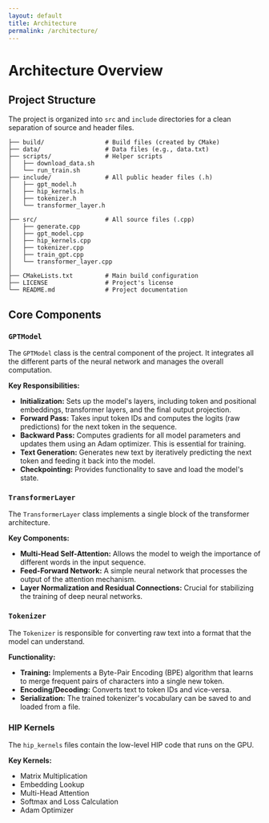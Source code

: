```yaml
---
layout: default
title: Architecture
permalink: /architecture/
---
```


# Architecture Overview

## Project Structure

The project is organized into `src` and `include` directories for a clean separation of source and header files.


```
├── build/                 # Build files (created by CMake)
├── data/                  # Data files (e.g., data.txt)
├── scripts/               # Helper scripts
│   ├── download_data.sh
│   └── run_train.sh
├── include/               # All public header files (.h)
│   ├── gpt_model.h
│   ├── hip_kernels.h
│   ├── tokenizer.h
│   └── transformer_layer.h
│
├── src/                   # All source files (.cpp)
│   ├── generate.cpp
│   ├── gpt_model.cpp
│   ├── hip_kernels.cpp
│   ├── tokenizer.cpp
│   ├── train_gpt.cpp
│   └── transformer_layer.cpp
│
├── CMakeLists.txt         # Main build configuration
├── LICENSE                # Project's license
└── README.md              # Project documentation
```

## Core Components

### `GPTModel`

The `GPTModel` class is the central component of the project. It integrates all the different parts of the neural network and manages the overall computation.

**Key Responsibilities:**

* **Initialization:** Sets up the model's layers, including token and positional embeddings, transformer layers, and the final output projection.
* **Forward Pass:** Takes input token IDs and computes the logits (raw predictions) for the next token in the sequence.
* **Backward Pass:** Computes gradients for all model parameters and updates them using an Adam optimizer. This is essential for training.
* **Text Generation:** Generates new text by iteratively predicting the next token and feeding it back into the model.
* **Checkpointing:** Provides functionality to save and load the model's state.

### `TransformerLayer`

The `TransformerLayer` class implements a single block of the transformer architecture.

**Key Components:**

* **Multi-Head Self-Attention:** Allows the model to weigh the importance of different words in the input sequence.
* **Feed-Forward Network:** A simple neural network that processes the output of the attention mechanism.
* **Layer Normalization and Residual Connections:** Crucial for stabilizing the training of deep neural networks.

### `Tokenizer`

The `Tokenizer` is responsible for converting raw text into a format that the model can understand.

**Functionality:**

* **Training:** Implements a Byte-Pair Encoding (BPE) algorithm that learns to merge frequent pairs of characters into a single new token.
* **Encoding/Decoding:** Converts text to token IDs and vice-versa.
* **Serialization:** The trained tokenizer's vocabulary can be saved to and loaded from a file.

### HIP Kernels

The `hip_kernels` files contain the low-level HIP code that runs on the GPU.

**Key Kernels:**

* Matrix Multiplication
* Embedding Lookup
* Multi-Head Attention
* Softmax and Loss Calculation
* Adam Optimizer
